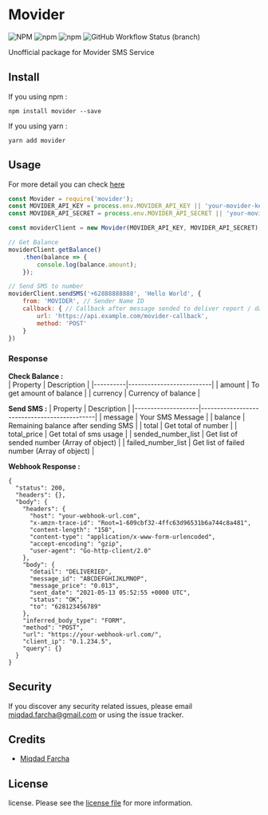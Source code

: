 # Movider 
![NPM](https://img.shields.io/npm/l/movider?color=red)
![npm](https://img.shields.io/npm/v/movider?color=blue)
![npm](https://img.shields.io/npm/dy/movider)
![GitHub Workflow Status (branch)](https://img.shields.io/github/workflow/status/miqdadyyy/movider/npm-publish/master?color=green)

Unofficial package for Movider SMS Service

## Install
If you using npm : 
```
npm install movider --save
```
If you using yarn : 
```
yarn add movider
```

## Usage
For more detail you can check [here](https://developer.movider.co/reference)
```javascript
const Movider = require('movider');
const MOVIDER_API_KEY = process.env.MOVIDER_API_KEY || 'your-movider-key';
const MOVIDER_API_SECRET = process.env.MOVIDER_API_SECRET || 'your-movider-secret';

const moviderClient = new Movider(MOVIDER_API_KEY, MOVIDER_API_SECRET);

// Get Balance
moviderClient.getBalance()
    .then(balance => {
        console.log(balance.amount);    
    });

// Send SMS to number
moviderClient.sendSMS('+62888888888', 'Hello World', {
    from: 'MOVIDER', // Sender Name ID
    callback: { // Callback after message sended to deliver report / data
        url: 'https://api.example.com/movider-callback',
        method: 'POST'    
    }
})
```

### Response
**Check Balance :**  
| Property | Description              |
|----------|--------------------------|
| amount   | To get amount of balance |
| currency | Currency of balance      |

**Send SMS :** 
| Property           | Description                                 |
|--------------------|---------------------------------------------|
| message            | Your SMS Message                            |
| balance            | Remaining balance after sending SMS         |
| total              | Get total of number                         |
| total_price        | Get total of sms usage                      |
| sended_number_list | Get list of sended number (Array of object) |
| failed_number_list | Get list of failed number (Array of object) |

**Webhook Response :**
```
{
  "status": 200,
  "headers": {},
  "body": {
    "headers": {
      "host": "your-webhook-url.com",
      "x-amzn-trace-id": "Root=1-609cbf32-4ffc63d96531b6a744c8a481",
      "content-length": "158",
      "content-type": "application/x-www-form-urlencoded",
      "accept-encoding": "gzip",
      "user-agent": "Go-http-client/2.0"
    },
    "body": {
      "detail": "DELIVERIED",
      "message_id": "ABCDEFGHIJKLMNOP",
      "message_price": "0.013",
      "sent_date": "2021-05-13 05:52:55 +0000 UTC",
      "status": "OK",
      "to": "628123456789"
    },
    "inferred_body_type": "FORM",
    "method": "POST",
    "url": "https://your-webhook-url.com/",
    "client_ip": "0.1.234.5",
    "query": {}
  }
}
```

## Security
If you discover any security related issues, please email miqdad.farcha@gmail.com or using the issue tracker.  

## Credits
- [Miqdad Farcha](https://github.com/miqdadyyy) 

## License
license. Please see the [license file](https://github.com/miqdadyyy/movider/blob/master/LICENSE) for more information.

